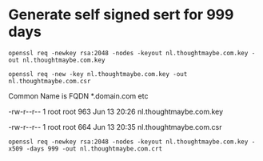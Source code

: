 # Generate self signed sert for 999 days

`openssl req -newkey rsa:2048 -nodes -keyout nl.thoughtmaybe.com.key -out nl.thoughtmaybe.com.key`

`openssl req -new -key nl.thoughtmaybe.com.key -out nl.thoughtmaybe.com.csr`

Common Name is FQDN *.domain.com etc

-rw-r--r-- 1 root root   963 Jun 13 20:26 nl.thoughtmaybe.com.key

-rw-r--r-- 1 root root   664 Jun 13 20:35 nl.thoughtmaybe.com.csr

`openssl req -newkey rsa:2048 -nodes -keyout nl.thoughtmaybe.com.key -x509 -days 999 -out nl.thoughtmaybe.com.crt`
